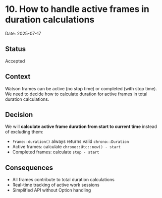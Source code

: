 # 10. How to handle active frames in duration calculations

Date: 2025-07-17

## Status

Accepted

## Context

Watson frames can be active (no stop time) or completed (with stop time). We need to decide how to calculate duration for active frames in total duration calculations.

## Decision

We will **calculate active frame duration from start to current time** instead of excluding them:

- `Frame::duration()` always returns valid `chrono::Duration`
- Active frames: calculate `chrono::Utc::now() - start`
- Completed frames: calculate `stop - start`

## Consequences

- All frames contribute to total duration calculations
- Real-time tracking of active work sessions
- Simplified API without Option handling
